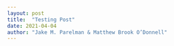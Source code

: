 ```yaml
---
layout: post
title:  "Testing Post"
date: 2021-04-04
author: "Jake M. Parelman & Matthew Brook O’Donnell"
---
```



<object data="/img/figures/draft_1.svg" type="image/svg+xml"></object>

<script>
d3.selectAll('#bar')
    .on('mouseover',function(x){console.log("HI")});
</script>
